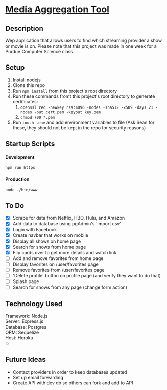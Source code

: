 # [Media Aggregation Tool](wherecaniwatch.herokuapp.com)
## Description
Wep application that allows users to find which streaming provider a show or movie is on. Please note that this project was made in one week for a Purdue Computer Science class.


## Setup
1. Install [nodejs](https://nodejs.org/en/download/)
2. Clone this repo
3. Run `npm install` from this project's root directory
4. Run these commands fromt this project's root directory to generate certificates:
    1. `openssl req -newkey rsa:4096 -nodes -sha512 -x509 -days 21 -nodes -out cert.pem -keyout key.pem`
    2. `chmod 700 *.pem`
5. Run `touch .env` and add environment variables to file (Ask Sean for these, they should not be kept in the repo for security reasons)

## Startup Scripts
#### Development
`npm run https`
#### Production
`node ./bin/www`

## To Do
- [x] Scrape for data from Netflix, HBO, Hulu, and Amazon
- [x] Add data to database using pgAdmin's 'import csv'
- [x] Login with Facebook
- [x] Create navbar that works on mobile
- [x] Display all shows on home page
- [x] Search for shows from home page
- [x] Flip cards over to get more details and watch link
- [ ] Add and remove favorites from home page
- [ ] Display favorites on /user/favorites page
- [ ] Remove favorites from /user/favorites page
- [ ] 'Delete profile' button on profile page (and verify they want to do that)
- [ ] Splash page
- [ ] Search for shows from any page (change form action)

## Technology Used
Framework: Node.js  
Server: Express.js  
Database: Postgres  
ORM: Sequelize  
Host: Heroku  
:boom:

## Future Ideas
- Contact providers in order to keep databases updated
- Set up email forwarding
- Create API with dev db so others can fork and add to API
